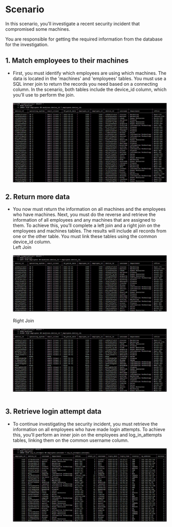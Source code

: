 # Scenario
In this scenario, you’ll investigate a recent security incident that compromised some machines.

You are responsible for getting the required information from the database for the investigation.

## 1. Match employees to their machines
- First, you must identify which employees are using which machines. The data is located in the 'machines' and 'employees' tables. You must use a SQL inner join to return the records you need based on a connecting column. In the scenario, both tables include the device_id column, which you’ll use to perform the join.<br><br>
![inner_join](https://github.com/Cr1msonPho3nix/SQL_Projects/blob/main/img/Join/1.inner_join.PNG)<br>

## 2. Return more data
- You now must return the information on all machines and the employees who have machines. Next, you must do the reverse and retrieve the information of all employees and any machines that are assigned to them. To achieve this, you’ll complete a left join and a right join on the employees and machines tables. The results will include all records from one or the other table. You must link these tables using the common device_id column.<br>
Left Join<br><br>
![left_join](https://github.com/Cr1msonPho3nix/SQL_Projects/blob/main/img/Join/2.1.left_join.PNG)<br><br>
Right Join<br><br>
![right_join](https://github.com/Cr1msonPho3nix/SQL_Projects/blob/main/img/Join/2.2.right_join.PNG)<br><br>

## 3. Retrieve login attempt data
- To continue investigating the security incident, you must retrieve the information on all employees who have made login attempts. To achieve this, you’ll perform an inner join on the employees and log_in_attempts tables, linking them on the common username column.<br><br>
![inner_join_user_login_attempt](https://github.com/Cr1msonPho3nix/SQL_Projects/blob/main/img/Join/3.inner_join_user_login_attempt.PNG)<br>